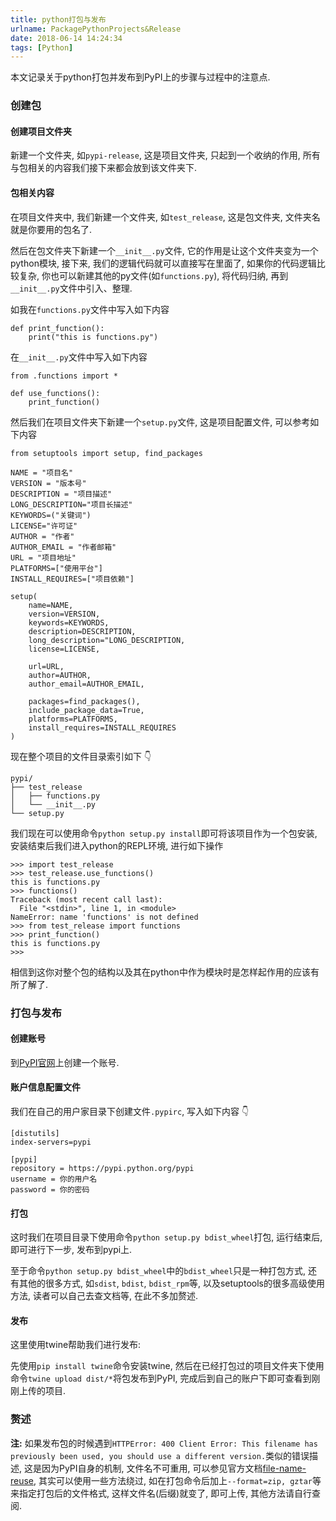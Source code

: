 ```yaml
---
title: python打包与发布
urlname: PackagePythonProjects&Release
date: 2018-06-14 14:24:34
tags: [Python]
---
```


本文记录关于python打包并发布到PyPI上的步骤与过程中的注意点.

<!-- more -->

### 创建包
#### 创建项目文件夹
新建一个文件夹, 如`pypi-release`, 这是项目文件夹, 只起到一个收纳的作用, 所有与包相关的内容我们接下来都会放到该文件夹下.

#### 包相关内容
在项目文件夹中, 我们新建一个文件夹, 如`test_release`, 这是包文件夹, 文件夹名就是你要用的包名了.

然后在包文件夹下新建一个`__init__.py`文件, 它的作用是让这个文件夹变为一个python模块, 接下来, 我们的逻辑代码就可以直接写在里面了, 如果你的代码逻辑比较复杂, 你也可以新建其他的py文件(如`functions.py`), 将代码归纳, 再到`__init__.py`文件中引入、整理.

如我在`functions.py`文件中写入如下内容

```
def print_function():
	print("this is functions.py")
```

在`__init__.py`文件中写入如下内容

```
from .functions import *

def use_functions():
	print_function()
```

然后我们在项目文件夹下新建一个`setup.py`文件, 这是项目配置文件, 可以参考如下内容

```
from setuptools import setup, find_packages

NAME = "项目名"
VERSION = "版本号"
DESCRIPTION = "项目描述"
LONG_DESCRIPTION="项目长描述"
KEYWORDS=("关键词")
LICENSE="许可证"
AUTHOR = "作者"
AUTHOR_EMAIL = "作者邮箱"
URL = "项目地址"
PLATFORMS=["使用平台"]
INSTALL_REQUIRES=["项目依赖"]

setup(
    name=NAME,
    version=VERSION,
    keywords=KEYWORDS,
    description=DESCRIPTION,
    long_description="LONG_DESCRIPTION,
    license=LICENSE,

    url=URL,
    author=AUTHOR,
    author_email=AUTHOR_EMAIL,

    packages=find_packages(),
    include_package_data=True,
    platforms=PLATFORMS,
    install_requires=INSTALL_REQUIRES
)
```

现在整个项目的文件目录索引如下 👇

```
pypi/
├── test_release
│   ├── functions.py
│   └── __init__.py
└── setup.py
```

我们现在可以使用命令`python setup.py install`即可将该项目作为一个包安装, 安装结束后我们进入python的REPL环境, 进行如下操作

```
>>> import test_release
>>> test_release.use_functions()
this is functions.py
>>> functions()
Traceback (most recent call last):
  File "<stdin>", line 1, in <module>
NameError: name 'functions' is not defined
>>> from test_release import functions
>>> print_function()
this is functions.py
>>>
```

相信到这你对整个包的结构以及其在python中作为模块时是怎样起作用的应该有所了解了.

### 打包与发布
#### 创建账号
到[PyPI官网](https://pypi.org)上创建一个账号.

#### 账户信息配置文件
我们在自己的用户家目录下创建文件`.pypirc`, 写入如下内容 👇

```
[distutils]
index-servers=pypi

[pypi]
repository = https://pypi.python.org/pypi
username = 你的用户名
password = 你的密码
```

#### 打包
这时我们在项目目录下使用命令`python setup.py bdist_wheel`打包, 运行结束后, 即可进行下一步, 发布到pypi上.

至于命令`python setup.py bdist_wheel`中的`bdist_wheel`只是一种打包方式, 还有其他的很多方式, 如`sdist`, `bdist`, `bdist_rpm`等, 以及setuptools的很多高级使用方法, 读者可以自己去查文档等, 在此不多加赘述.

#### 发布
这里使用twine帮助我们进行发布: 

先使用`pip install twine`命令安装twine, 然后在已经打包过的项目文件夹下使用命令`twine upload dist/*`将包发布到PyPI, 完成后到自己的账户下即可查看到刚刚上传的项目.

### 赘述
**注:** 如果发布包的时候遇到`HTTPError: 400 Client Error: This filename has previously been used, you should use a different version.`类似的错误描述, 这是因为PyPI自身的机制, 文件名不可重用, 可以参见官方文档[file-name-reuse](https://pypi.org/help/#file-name-reuse),  其实可以使用一些方法绕过, 如在打包命令后加上`--format=zip, gztar`等来指定打包后的文件格式, 这样文件名(后缀)就变了, 即可上传, 其他方法请自行查阅.